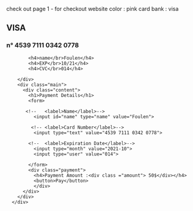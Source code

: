 check out page 1 - for checkout website 
color : pink
card bank : visa
<html CODE>
  <head>
    <meta charset="UTF-8">
    <meta http-equiv="X-UA-Compatible" content="IE=edge">
    <meta name="viewport" content="width=device-width, initial-scale=1.0">
    <title>Document</title>
    <link rel="stylesheet" href="./css/style.css">
</head>
<body>
    <div class="wrapper">
        <div class="card">  
          <h2 class="visa">VISA</h2>
          <h3 class="num">n° 4539  7111  0342  0778</h3>
      
            <h4>name</br>Foulen</h4>
            <h4>EXP</br>10/21</h4>
            <h4>CVC</br>014</h4>
      
        </div>
        <div class="main">
          <div class="content">
            <h1>Payment Details</h1>
            <form>
              
           <!--   <label>Name</label>-->
              <input id="name" type="name" value="Foulen">
              
             <!-- <label>Card Number</label>-->
              <input type="text" value="4539 7111 0342 0778">
              
            <!--  <label>Expiration Date</label>-->
              <input type="month" value="2021-10">
              <input type="user" value="014">
              
            </form>
            <div class="payment">
              <h4>Payment Amount :<div class ="amount"> 50$</div></h4> 
              <button>Pay</button>
              </div>
          </div>
        </div>
      </div>
</body>
</html>
<HTML CODE>
